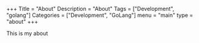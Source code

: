 +++
Title = "About"
Description = "About"
Tags = ["Development", "golang"]
Categories = ["Development", "GoLang"]
menu = "main"
type = "about"
+++

This is my about